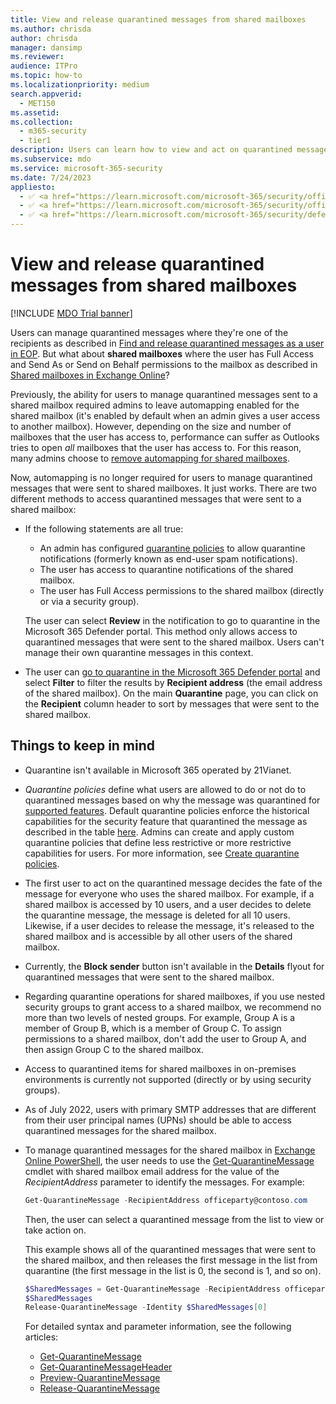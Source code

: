 ```yaml
---
title: View and release quarantined messages from shared mailboxes
ms.author: chrisda
author: chrisda
manager: dansimp
ms.reviewer: 
audience: ITPro
ms.topic: how-to
ms.localizationpriority: medium
search.appverid: 
  - MET150
ms.assetid: 
ms.collection: 
  - m365-security
  - tier1
description: Users can learn how to view and act on quarantined messages that were sent to shared mailboxes that they have permissions to.
ms.subservice: mdo
ms.service: microsoft-365-security
ms.date: 7/24/2023
appliesto:
  - ✅ <a href="https://learn.microsoft.com/microsoft-365/security/office-365-security/eop-about" target="_blank">Exchange Online Protection</a>
  - ✅ <a href="https://learn.microsoft.com/microsoft-365/security/office-365-security/microsoft-defender-for-office-365-product-overview#microsoft-defender-for-office-365-plan-1-vs-plan-2-cheat-sheet" target="_blank">Microsoft Defender for Office 365 plan 1 and plan 2</a>
  - ✅ <a href="https://learn.microsoft.com/microsoft-365/security/defender/microsoft-365-defender" target="_blank">Microsoft 365 Defender</a>
---
```


# View and release quarantined messages from shared mailboxes

[!INCLUDE [MDO Trial banner](../includes/mdo-trial-banner.md)]

Users can manage quarantined messages where they're one of the recipients as described in [Find and release quarantined messages as a user in EOP](quarantine-end-user.md). But what about **shared mailboxes** where the user has Full Access and Send As or Send on Behalf permissions to the mailbox as described in [Shared mailboxes in Exchange Online](/exchange/collaboration-exo/shared-mailboxes)?

Previously, the ability for users to manage quarantined messages sent to a shared mailbox required admins to leave automapping enabled for the shared mailbox (it's enabled by default when an admin gives a user access to another mailbox). However, depending on the size and number of mailboxes that the user has access to, performance can suffer as Outlooks tries to open _all_ mailboxes that the user has access to. For this reason, many admins choose to [remove automapping for shared mailboxes](/outlook/troubleshoot/profiles-and-accounts/remove-automapping-for-shared-mailbox).

Now, automapping is no longer required for users to manage quarantined messages that were sent to shared mailboxes. It just works. There are two different methods to access quarantined messages that were sent to a shared mailbox:

- If the following statements are all true:
  - An admin has configured [quarantine policies](quarantine-policies.md#anatomy-of-a-quarantine-policy) to allow quarantine notifications (formerly known as end-user spam notifications).
  - The user has access to quarantine notifications of the shared mailbox.
  - The user has Full Access permissions to the shared mailbox (directly or via a security group).

  The user can select **Review** in the notification to go to quarantine in the Microsoft 365 Defender portal. This method only allows access to quarantined messages that were sent to the shared mailbox. Users can't manage their own quarantine messages in this context.

- The user can [go to quarantine in the Microsoft 365 Defender portal](quarantine-end-user.md) and select **Filter** to filter the results by **Recipient address** (the email address of the shared mailbox). On the main **Quarantine** page, you can click on the **Recipient** column header to sort by messages that were sent to the shared mailbox.

## Things to keep in mind

- Quarantine isn't available in Microsoft 365 operated by 21Vianet.

- _Quarantine policies_ define what users are allowed to do or not do to quarantined messages based on why the message was quarantined for [supported features](quarantine-policies.md#step-2-assign-a-quarantine-policy-to-supported-features). Default quarantine policies enforce the historical capabilities for the security feature that quarantined the message as described in the table [here](quarantine-end-user.md). Admins can create and apply custom quarantine policies that define less restrictive or more restrictive capabilities for users. For more information, see [Create quarantine policies](quarantine-policies.md#step-1-create-quarantine-policies-in-the-microsoft-365-defender-portal).

- The first user to act on the quarantined message decides the fate of the message for everyone who uses the shared mailbox. For example, if a shared mailbox is accessed by 10 users, and a user decides to delete the quarantine message, the message is deleted for all 10 users. Likewise, if a user decides to release the message, it's released to the shared mailbox and is accessible by all other users of the shared mailbox.

- Currently, the **Block sender** button isn't available in the **Details** flyout for quarantined messages that were sent to the shared mailbox.

- Regarding quarantine operations for shared mailboxes, if you use nested security groups to grant access to a shared mailbox, we recommend no more than two levels of nested groups. For example, Group A is a member of Group B, which is a member of Group C. To assign permissions to a shared mailbox, don't add the user to Group A, and then assign Group C to the shared mailbox.

- Access to quarantined items for shared mailboxes in on-premises environments is currently not supported (directly or by using security groups).

- As of July 2022, users with primary SMTP addresses that are different from their user principal names (UPNs) should be able to access quarantined messages for the shared mailbox.

- To manage quarantined messages for the shared mailbox in [Exchange Online PowerShell](/powershell/exchange/connect-to-exchange-online-powershell), the user needs to use the [Get-QuarantineMessage](/powershell/module/exchange/get-quarantinemessage) cmdlet with shared mailbox email address for the value of the _RecipientAddress_ parameter to identify the messages. For example:

  ```powershell
  Get-QuarantineMessage -RecipientAddress officeparty@contoso.com
  ```

  Then, the user can select a quarantined message from the list to view or take action on.

  This example shows all of the quarantined messages that were sent to the shared mailbox, and then releases the first message in the list from quarantine (the first message in the list is 0, the second is 1, and so on).

  ```powershell
  $SharedMessages = Get-QuarantineMessage -RecipientAddress officeparty@contoso.com | select -ExpandProperty Identity
  $SharedMessages
  Release-QuarantineMessage -Identity $SharedMessages[0]
  ```

  For detailed syntax and parameter information, see the following articles:

  - [Get-QuarantineMessage](/powershell/module/exchange/get-quarantinemessage)
  - [Get-QuarantineMessageHeader](/powershell/module/exchange/get-quarantinemessageheader)
  - [Preview-QuarantineMessage](/powershell/module/exchange/preview-quarantinemessage)
  - [Release-QuarantineMessage](/powershell/module/exchange/release-quarantinemessage)
